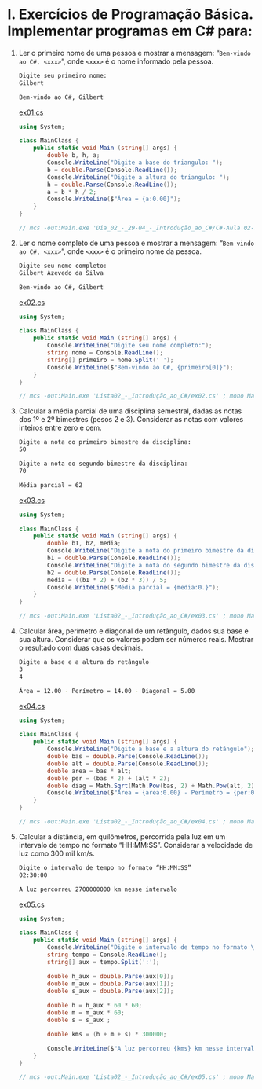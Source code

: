# I. Exercícios de Programação Básica. Implementar programas em C# para:

1. Ler o primeiro nome de uma pessoa e mostrar a mensagem: “`Bem-vindo ao C#, <xxx>`”, onde `<xxx>` é o nome informado pela pessoa.
    
    ```bash
    Digite seu primeiro nome:
    Gilbert
    
    Bem-vindo ao C#, Gilbert
    ```
    
    [ex01.cs](https://github.com/Ewerton12F/IFRN-TADS-POO/blob/master/Lista02_-_Introdu%C3%A7%C3%A3o_ao_C%23/ex01.cs)
    
    ```csharp
    using System;
    
    class MainClass {
        public static void Main (string[] args) {
            double b, h, a;
            Console.WriteLine("Digite a base do triangulo: ");
            b = double.Parse(Console.ReadLine());
            Console.WriteLine("Digite a altura do triangulo: ");
            h = double.Parse(Console.ReadLine());
            a = b * h / 2;
            Console.WriteLine($"Área = {a:0.00}");
        }
    }
    
    // mcs -out:Main.exe 'Dia_02_-_29-04_-_Introdução_ao_C#/C#-Aula 02-Exemplo.cs' ; mono Main.exe
    ```
    
2. Ler o nome completo de uma pessoa e mostrar a mensagem: “`Bem-vindo ao C#, <xxx>`”, onde `<xxx>` é o primeiro nome da pessoa.
    
    ```bash
    Digite seu nome completo:
    Gilbert Azevedo da Silva
    
    Bem-vindo ao C#, Gilbert
    ```
    
    [ex02.cs](https://github.com/Ewerton12F/IFRN-TADS-POO/blob/master/Lista02_-_Introdu%C3%A7%C3%A3o_ao_C%23/ex02.cs)
    
    ```csharp
    using System;
    
    class MainClass {
        public static void Main (string[] args) {
            Console.WriteLine("Digite seu nome completo:");
            string nome = Console.ReadLine();
            string[] primeiro = nome.Split(' ');
            Console.WriteLine($"Bem-vindo ao C#, {primeiro[0]}");
        }
    }
    
    // mcs -out:Main.exe 'Lista02_-_Introdução_ao_C#/ex02.cs' ; mono Main.exe
    ```
    
3. Calcular a média parcial de uma disciplina semestral, dadas as notas dos 1º e 2º bimestres (pesos 2 e 3). Considerar as notas com valores inteiros entre zero e cem.
    
    ```bash
    Digite a nota do primeiro bimestre da disciplina:
    50
    
    Digite a nota do segundo bimestre da disciplina:
    70
    
    Média parcial = 62
    ```
    
    [ex03.cs](https://github.com/Ewerton12F/IFRN-TADS-POO/blob/master/Lista02_-_Introdu%C3%A7%C3%A3o_ao_C%23/ex03.cs)
    
    ```csharp
    using System;
    
    class MainClass {
        public static void Main (string[] args) {
            double b1, b2, media;
            Console.WriteLine("Digite a nota do primeiro bimestre da disciplina:");
            b1 = double.Parse(Console.ReadLine());
            Console.WriteLine("Digite a nota do segundo bimestre da disciplina:");
            b2 = double.Parse(Console.ReadLine());
            media = ((b1 * 2) + (b2 * 3)) / 5;
            Console.WriteLine($"Média parcial = {media:0.}");
        }
    }
    
    // mcs -out:Main.exe 'Lista02_-_Introdução_ao_C#/ex03.cs' ; mono Main.exe
    ```
    
4. Calcular área, perímetro e diagonal de um retângulo, dados sua base e sua altura. Considerar que os valores podem ser números reais. Mostrar o resultado com duas casas decimais.
    
    ```bash
    Digite a base e a altura do retângulo
    3
    4
    
    Área = 12.00 - Perímetro = 14.00 - Diagonal = 5.00
    ```
    
    [ex04.cs](https://github.com/Ewerton12F/IFRN-TADS-POO/blob/master/Lista02_-_Introdu%C3%A7%C3%A3o_ao_C%23/ex04.cs)
    
    ```csharp
    using System;
    
    class MainClass {
        public static void Main (string[] args) {
            Console.WriteLine("Digite a base e a altura do retângulo");
            double bas = double.Parse(Console.ReadLine());
            double alt = double.Parse(Console.ReadLine());
            double area = bas * alt;
            double per = (bas * 2) + (alt * 2);
            double diag = Math.Sqrt(Math.Pow(bas, 2) + Math.Pow(alt, 2));
            Console.WriteLine($"Área = {area:0.00} - Perímetro = {per:0.00} - Diagonal = {diag:0.00}");
        }
    }
    
    // mcs -out:Main.exe 'Lista02_-_Introdução_ao_C#/ex04.cs' ; mono Main.exe
    ```
    
5. Calcular a distância, em quilômetros, percorrida pela luz em um intervalo de tempo no formato “HH:MM:SS”. Considerar a velocidade de luz como 300 mil km/s.
    
    ```bash
    Digite o intervalo de tempo no formato “HH:MM:SS”
    02:30:00
    
    A luz percorreu 2700000000 km nesse intervalo
    ```
    
    [ex05.cs](https://github.com/Ewerton12F/IFRN-TADS-POO/blob/master/Lista02_-_Introdu%C3%A7%C3%A3o_ao_C%23/ex05.cs)
    
    ```csharp
    using System;
    
    class MainClass {
        public static void Main (string[] args) {
            Console.WriteLine("Digite o intervalo de tempo no formato \"HH:MM:SS\"");
            string tempo = Console.ReadLine();
            string[] aux = tempo.Split(':');
    
            double h_aux = double.Parse(aux[0]);
            double m_aux = double.Parse(aux[1]);
            double s_aux = double.Parse(aux[2]);
            
            double h = h_aux * 60 * 60;
            double m = m_aux * 60;
            double s = s_aux ;
    
            double kms = (h + m + s) * 300000;
    
            Console.WriteLine($"A luz percorreu {kms} km nesse intervalo");
        }
    }
    
    // mcs -out:Main.exe 'Lista02_-_Introdução_ao_C#/ex05.cs' ; mono Main.exe
    ```